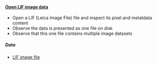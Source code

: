 <h4 id="open_lif"><a href="#open_lif">Open LIF image data</a></h4>

- Open a LIF (Leica Image File) file and inspect its pixel and metatdata content
- Observe the data is presented as one file on disk
- Observe that this one file contains multiple image datasets

##### Data

- [LIF image file](https://github.com/NEUBIAS/training-resources/raw/master/image_data/xy_xyc__two_images.lif)
